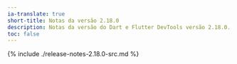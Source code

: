 ```yaml
---
ia-translate: true
short-title: Notas da versão 2.18.0
description: Notas da versão do Dart e Flutter DevTools versão 2.18.0.
toc: false
---
```


{% include ./release-notes-2.18.0-src.md %}
